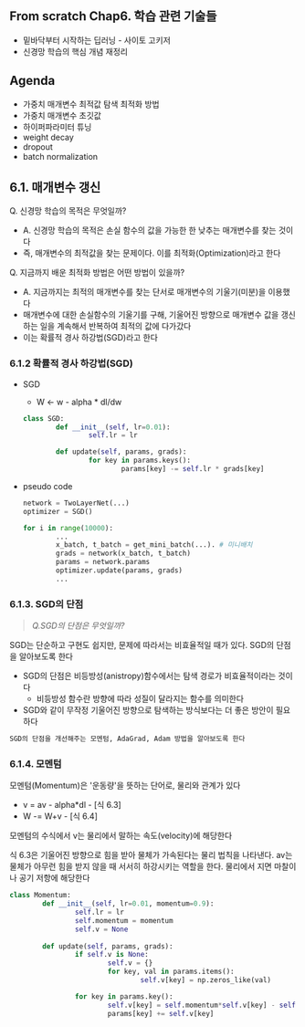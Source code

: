 ## From scratch Chap6. 학습 관련 기술들

- 밑바닥부터 시작하는 딥러닝 - 사이토 고키저
- 신경망 학습의 핵심 개념 재정리

## Agenda

- 가중치 매개변수 최적값 탐색 최적화 방법
- 가중치 매개변수 초깃값
- 하이퍼파라미터 튜닝
- weight decay
- dropout
- batch normalization

## 6.1. 매개변수 갱신

Q. 신경망 학습의 목적은 무엇일까?

- A. 신경망 학습의 목적은 손실 함수의 값을 가능한 한 낮추는 매개변수를 찾는 것이다
- 즉, 매개변수의 최적값을 찾는 문제이다. 이를 최적화(Optimization)라고 한다

Q. 지금까지 배운 최적화 방법은 어떤 방법이 있을까?

- A. 지금까지는 최적의 매개변수를 찾는 단서로 매개변수의 기울기(미분)을 이용했다
- 매개변수에 대한 손실함수의 기울기를 구해, 기울어진 방향으로 매개변수 값을 갱신하는 일을 계속해서 반복하여 최적의 값에 다가갔다
- 이는 확률적 경사 하강법(SGD)라고 한다

### 6.1.2 확률적 경사 하강법(SGD)

- SGD
    - W ← w - alpha * dl/dw

    ```python
    class SGD:
    		def __init__(self, lr=0.01):
    				self.lr = lr

    		def update(self, params, grads):
    				for key in params.keys():
    						params[key] -= self.lr * grads[key]
    ```

- pseudo code

    ```python
    network = TwoLayerNet(...)
    optimizer = SGD()

    for i in range(10000):
    		...
    		x_batch, t_batch = get_mini_batch(...). # 미니배치
    		grads = network(x_batch, t_batch)
    		params = network.params
    		optimizer.update(params, grads)
    		...
    ```

### 6.1.3. SGD의 단점

> *Q.SGD의 단점은 무엇일까?*

SGD는 단순하고 구현도 쉽지만, 문제에 따라서는 비효율적일 때가 있다. SGD의 단점을 알아보도록 한다

- SGD의 단점은 비등방성(anistropy)함수에서는 탐색 경로가 비효율적이라는 것이다
    - 비등방성 함수란 방향에 따라 성질이 달라지는 함수를 의미한다
- SGD와 같이 무작정 기울어진 방향으로 탐색하는 방식보다는 더 좋은 방안이 필요하다

```python
SGD의 단점을 개선해주는 모멘텀, AdaGrad, Adam 방법을 알아보도록 한다
```

### 6.1.4. 모멘텀

모멘텀(Momentum)은 '운동량'을 뜻하는 단어로, 물리와 관계가 있다

- v = av - alpha*dl - [식 6.3]
- W -= W+v - [식 6.4]

모멘텀의 수식에서 v는 물리에서 말하는 속도(velocity)에 해당한다

식 6.3은 기울어진 방향으로 힘을 받아 물체가 가속된다는 물리 법칙을 나타낸다. av는 물체가 아무런 힘을 받지 않을 때 서서히 하강시키는 역할을 한다. 물리에서 지면 마찰이나 공기 저항에 해당한다

```python
class Momentum:
		def __init__(self, lr=0.01, momentum=0.9):
				self.lr = lr
				self.momentum = momentum
				self.v = None
		
		def update(self, params, grads):
				if self.v is None:
						self.v = {}
						for key, val in params.items():
								self.v[key] = np.zeros_like(val)

				for key in params.key():
						self.v[key] = self.momentum*self.v[key] - self.lr*grads[key]
						params[key] += self.v[key]
```
